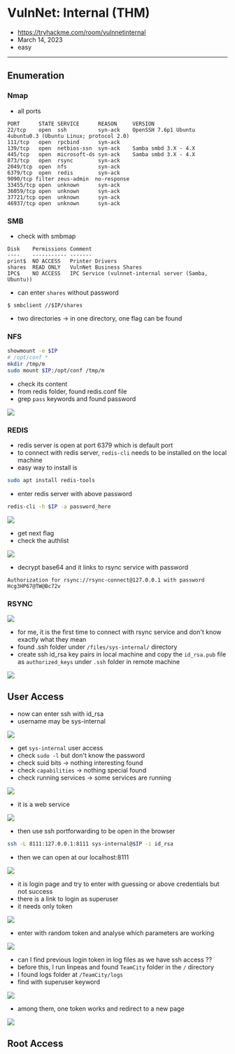 # VulnNet: Internal (THM)

- https://tryhackme.com/room/vulnnetinternal
- March 14, 2023
- easy

---

## Enumeration

### Nmap

- all ports

```
PORT      STATE SERVICE      REASON     VERSION
22/tcp    open  ssh          syn-ack    OpenSSH 7.6p1 Ubuntu 4ubuntu0.3 (Ubuntu Linux; protocol 2.0)
111/tcp   open  rpcbind      syn-ack
139/tcp   open  netbios-ssn  syn-ack    Samba smbd 3.X - 4.X
445/tcp   open  microsoft-ds syn-ack    Samba smbd 3.X - 4.X
873/tcp   open  rsync        syn-ack
2049/tcp  open  nfs          syn-ack
6379/tcp  open  redis        syn-ack
9090/tcp filter zeus-admin  no-response
33455/tcp open  unknown      syn-ack
36059/tcp open  unknown      syn-ack
37721/tcp open  unknown      syn-ack
46937/tcp open  unknown      syn-ack
```

### SMB

- check with smbmap

```
Disk    Permissions	Comment
----    -----------	-------
print$  NO ACCESS	Printer Drivers
shares  READ ONLY	VulnNet Business Shares
IPC$    NO ACCESS	IPC Service (vulnnet-internal server (Samba, Ubuntu))
```
- can enter `shares` without password

```
$ smbclient //$IP/shares
```
- two directories -> in one directory, one flag can be found

### NFS

```sh
showmount -e $IP
# /opt/conf *
mkdir /tmp/m
sudo mount $IP:/opt/conf /tmp/m
```
- check its content
- from redis folder, found redis.conf file
- grep `pass` keywords and found password

![](screenshots/2023-03-14-15-09-05.png)

### REDIS

- redis server is open at port 6379 which is default port
- to connect with redis server, `redis-cli` needs to be installed on the local machine
- easy way to install is 

```sh
sudo apt install redis-tools
```
- enter redis server with above password

```sh
redis-cli -h $IP -a password_here
```

![](screenshots/2023-03-14-15-11-43.png)

- get next flag
- check the authlist

![](screenshots/2023-03-14-15-19-03.png)

- decrypt base64 and it links to rsync service with password

```
Authorization for rsync://rsync-connect@127.0.0.1 with password Hcg3HP67@TW@Bc72v
```

### RSYNC

![](screenshots/2023-03-14-15-27-04.png)

- for me, it is the first time to connect with rsync service and don't know exactly what they mean
- found .ssh folder under `/files/sys-internal/` directory
- create ssh id_rsa key pairs in local machine and copy the `id_rsa.pub` file as `authorized_keys` under `.ssh` folder in remote machine

![](screenshots/2023-03-14-15-33-43.png)


## User Access

- now can enter ssh with id_rsa 
- username may be sys-internal

![](screenshots/2023-03-14-15-34-53.png)

- get `sys-internal` user access
- check `sudo -l` but don't know the password
- check suid bits -> nothing interesting found
- check `capabilities` -> nothing special found
- check running services -> some services are running

![](screenshots/2023-03-14-15-42-58.png)

- it is a web service
  
![](screenshots/2023-03-14-15-46-01.png)

- then use ssh portforwarding to be open in the browser

```sh
ssh -L 8111:127.0.0.1:8111 sys-internal@$IP -i id_rsa
```
- then we can open at our localhost:8111
  
![](screenshots/2023-03-14-15-56-10.png)

- it is login page and try to enter with guessing or above credentials but not success
- there is a link to login as superuser
- it needs only token 

![](screenshots/2023-03-14-15-59-16.png)

- enter with random token and analyse which parameters are working 

![](screenshots/2023-03-14-16-01-21.png)

- can I find previous login token in log files as we have ssh access ??
- before this, I run linpeas and found `TeamCity` folder in the `/` directory
- I found logs folder at `/TeamCity/logs`
- find with superuser keyword

![](screenshots/2023-03-14-16-04-13.png)

- among them, one token works and redirect to a new page

![](screenshots/2023-03-14-16-05-53.png)


## Root Access
